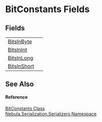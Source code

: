 # BitConstants Fields




## Fields
<table>
<tr>
<td><a href="F_Nebula_Serialization_Serializers_BitConstants_BitsInByte">BitsInByte</a></td>
<td> </td></tr>
<tr>
<td><a href="F_Nebula_Serialization_Serializers_BitConstants_BitsInInt">BitsInInt</a></td>
<td> </td></tr>
<tr>
<td><a href="F_Nebula_Serialization_Serializers_BitConstants_BitsInLong">BitsInLong</a></td>
<td> </td></tr>
<tr>
<td><a href="F_Nebula_Serialization_Serializers_BitConstants_BitsInShort">BitsInShort</a></td>
<td> </td></tr>
</table>

## See Also


#### Reference
<a href="T_Nebula_Serialization_Serializers_BitConstants">BitConstants Class</a>  
<a href="N_Nebula_Serialization_Serializers">Nebula.Serialization.Serializers Namespace</a>  
